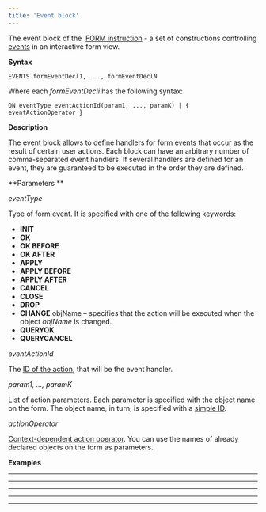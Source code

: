 ```yaml
---
title: 'Event block'
---
```


The event block of the  [FORM instruction](FORM_instruction.md) - a set of constructions controlling [events](Form_events.md) in an interactive form view.

**Syntax**

    EVENTS formEventDecl1, ..., formEventDeclN

Where each *formEventDecli* has the following syntax:

    ON eventType eventActionId(param1, ..., paramK) | { eventActionOperator }

**Description**

The event block allows to define handlers for [form events](Form_events.md) that occur as the result of certain user actions. Each block can have an arbitrary number of comma-separated event handlers. If several handlers are defined for an event, they are guaranteed to be executed in the order they are defined. 

**Parameters **

*eventType*

Type of form event. It is specified with one of the following keywords:

-   **INIT** 
-   **OK**
-   **OK BEFORE**
-   **OK AFTER**
-   **APPLY**
-   **APPLY BEFORE** 
-   **APPLY AFTER** 
-   **CANCEL**
-   **CLOSE**
-   **DROP**
-   **CHANGE** objName – specifies that the action will be executed when the object *objName* is changed.
-   **QUERYOK**
-   **QUERYCANCEL**

*eventActionId*

The [ID of the action](IDs_1573053.html#IDs-propertyid), that will be the event handler.

*param1, ..., paramK*

List of action parameters. Each parameter is specified with the object name on the form. The object name, in turn, is specified with a [simple ID](IDs_1573053.html#IDs-id-Идентификаторы-id).

*actionOperator*

[Context-dependent action operator](Action-operator_36307157.html#Actionoperator-id-Операторы-действия-contextdependent). You can use the names of already declared objects on the form as parameters.

  

**Examples**

****************



**********  
**********

**********  
**********
